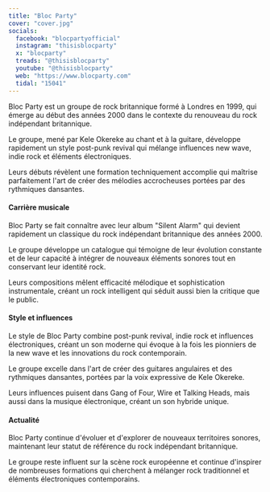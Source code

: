 ```yaml
---
title: "Bloc Party"
cover: "cover.jpg"
socials:
  facebook: "blocpartyofficial"
  instagram: "thisisblocparty"
  x: "blocparty"
  treads: "@thisisblocparty"
  youtube: "@thisisblocparty"
  web: "https://www.blocparty.com"
  tidal: "15041"
---
```


Bloc Party est un groupe de rock britannique formé à Londres en 1999, qui émerge au début des années 2000 dans le
contexte du renouveau du rock indépendant britannique.

Le groupe, mené par Kele Okereke au chant et à la guitare, développe rapidement un style post-punk revival qui mélange
influences new wave, indie rock et éléments électroniques.

Leurs débuts révèlent une formation techniquement accomplie qui maîtrise parfaitement l'art de créer des mélodies
accrocheuses portées par des rythmiques dansantes.

#### Carrière musicale

Bloc Party se fait connaître avec leur album "Silent Alarm" qui devient rapidement un classique du rock indépendant
britannique des années 2000.

Le groupe développe un catalogue qui témoigne de leur évolution constante et de leur capacité à intégrer de nouveaux
éléments sonores tout en conservant leur identité rock.

Leurs compositions mêlent efficacité mélodique et sophistication instrumentale, créant un rock intelligent qui séduit
aussi bien la critique que le public.

#### Style et influences

Le style de Bloc Party combine post-punk revival, indie rock et influences électroniques, créant un son moderne qui
évoque à la fois les pionniers de la new wave et les innovations du rock contemporain.

Le groupe excelle dans l'art de créer des guitares angulaires et des rythmiques dansantes, portées par la voix
expressive de Kele Okereke.

Leurs influences puisent dans Gang of Four, Wire et Talking Heads, mais aussi dans la musique électronique, créant un
son hybride unique.

#### Actualité

Bloc Party continue d'évoluer et d'explorer de nouveaux territoires sonores, maintenant leur statut de référence du rock
indépendant britannique.

Le groupe reste influent sur la scène rock européenne et continue d'inspirer de nombreuses formations qui cherchent à
mélanger rock traditionnel et éléments électroniques contemporains.
